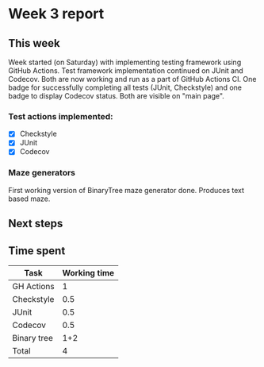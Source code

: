 # Week 3 report

## This week

Week started (on Saturday) with implementing testing framework using GitHub Actions. Test framework implementation continued on JUnit and Codecov. Both are now working and run as a part of GitHub Actions CI. One badge for successfully completing all tests (JUnit, Checkstyle) and one badge to display Codecov status. Both are visible on "main page".
### Test actions implemented:
- [x] Checkstyle
- [x] JUnit
- [x] Codecov

### Maze generators
First working version of BinaryTree maze generator done. Produces text based maze.




## Next steps


## Time spent

| Task | Working time |
|------|--------------|
| GH Actions | 1 |
| Checkstyle | 0.5 |
| JUnit | 0.5 |
| Codecov | 0.5 |
| Binary tree | 1+2 |
| Total | 4 |
